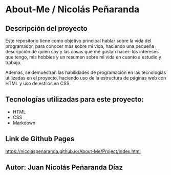 # About-Me / Nicolás Peñaranda

## Descripción del proyecto
Este repositorio tiene como objetivo principal hablar sobre la vida del programador, para conocer más sobre mi vida, haciendo una pequeña descripción de quién soy y las cosas que me gustan hacer: los intereses que tengo, mis hobbies y un resumen sobre mi vida en cuanto a estudio y trabajo.

Además, se demuestran las habilidades de programación en las tecnologías utilizadas en el proyecto, haciendo uso de la estructura de páginas web con HTML y uso de estilos en CSS.

## Tecnologías utilizadas para este proyecto:

* HTML
* CSS
* Markdown

## Link de Github Pages
https://nicolaspenaranda.github.io/About-Me/Project/index.html

## Autor: Juan Nicolás Peñaranda Díaz
